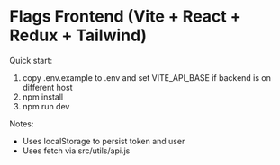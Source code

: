 # Flags Frontend (Vite + React + Redux + Tailwind)

Quick start:
1. copy .env.example to .env and set VITE_API_BASE if backend is on different host
2. npm install
3. npm run dev

Notes:
- Uses localStorage to persist token and user
- Uses fetch via src/utils/api.js
